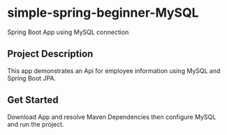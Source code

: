 # simple-spring-beginner-MySQL
Spring Boot App using MySQL connection

## Project Description

This app demonstrates an Api for employee information using MySQL and Spring Boot JPA.

## Get Started

Download App and resolve Maven Dependencies then configure MySQL and run the project.

